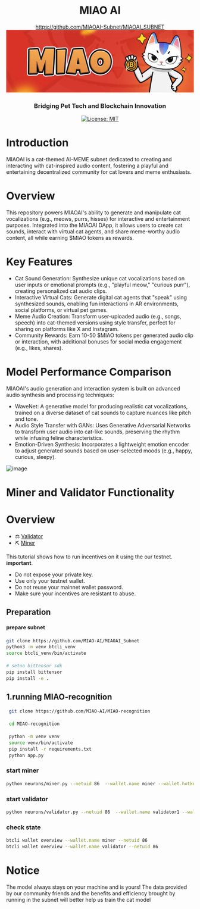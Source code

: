 <div align="center">

# **MIAO AI** <!-- omit in toc -->
https://github.com/MIAOAI-Subnet/MIAOAI_SUBNET
![hero](./asset/offline.jpg)
### Bridging Pet Tech and Blockchain Innovation <!-- omit in toc -->


[![License: MIT](https://img.shields.io/badge/License-MIT-yellow.svg)](https://opensource.org/licenses/MIT)

</div>

#  Introduction

MIAOAI is a cat-themed AI-MEME subnet dedicated to creating and interacting with cat-inspired audio content, fostering a playful and entertaining decentralized community for cat lovers and meme enthusiasts.

# Overview
This repository powers MIAOAI's ability to generate and manipulate cat vocalizations (e.g., meows, purrs, hisses) for interactive and entertainment purposes. Integrated into the MIAOAI DApp, it allows users to create cat sounds, interact with virtual cat agents, and share meme-worthy audio content, all while earning $MIAO tokens as rewards.

# Key Features

- Cat Sound Generation: Synthesize unique cat vocalizations based on user inputs or emotional prompts (e.g., "playful meow," "curious purr"), creating personalized cat audio clips.
-	 Interactive Virtual Cats: Generate digital cat agents that "speak" using synthesized sounds, enabling fun interactions in AR environments, social platforms, or virtual pet games.
-	 Meme Audio Creation: Transform user-uploaded audio (e.g., songs, speech) into cat-themed versions using style transfer, perfect for sharing on platforms like X and Instagram.
-	 Community Rewards: Earn 10-50 $MIAO tokens per generated audio clip or interaction, with additional bonuses for social media engagement (e.g., likes, shares).

# Model Performance Comparison

MIAOAI's audio generation and interaction system is built on advanced audio synthesis and processing techniques:
-	WaveNet: A generative model for producing realistic cat vocalizations, trained on a diverse dataset of cat sounds to capture nuances like pitch and tone.
-	Audio Style Transfer with GANs: Uses Generative Adversarial Networks to transform user audio into cat-like sounds, preserving the rhythm while infusing feline characteristics.
-	Emotion-Driven Synthesis: Incorporates a lightweight emotion encoder to adjust generated sounds based on user-selected moods (e.g., happy, curious, sleepy).

<img width="416" alt="image" src="https://github.com/user-attachments/assets/a25d4cc0-bbca-4f74-b587-852a706e800e">

# Miner and Validator Functionality

# Overview
- ⚖️ [Validator](./docs/validator.md)
- ⛏️ [Miner](./docs/miner.md)

This tutorial shows how to  run incentives on it using the our testnet.
**important**.
- Do not expose your private key.
- Use only your testnet wallet.
- Do not reuse your mainnet wallet password.
- Make sure your incentives are resistant to abuse.

## Preparation
#### prepare subnet
```bash
git clone https://github.com/MIAO-AI/MIAOAI_Subnet
python3 -m venv btcli_venv
source btcli_venv/bin/activate

# setuo bittensor sdk
pip install bittensor
pip install -e .
```
##  1.running MIAO-recognition
```bash
 git clone https://github.com/MIAO-AI/MIAO-recognition

 cd MIAO-recognition

 python -m venv venv
 source venv/bin/activate
 pip install -r requirements.txt
 python app.py 
```

### start miner
```bash
python neurons/miner.py --netuid 86  --wallet.name miner --wallet.hotkey miner --logging.debug
```

### start validator
```bash
python neurons/validator.py --netuid 86  --wallet.name validator1 --wallet.hotkey validator1 --logging.debug 
```
### check state
```bash
btcli wallet overview --wallet.name miner --netuid 86
btcli wallet overview --wallet.name validator --netuid 86 
```

# Notice
The model always stays on your machine and is yours!
The data provided by our community friends and the benefits and efficiency brought by running in the subnet will better help us train the cat model

